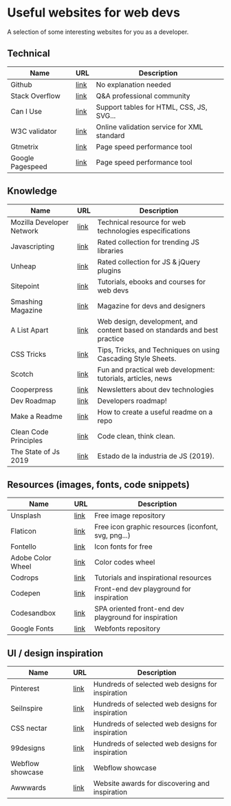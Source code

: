 # Useful websites for web devs

A selection of some interesting websites for you as a developer.

## Technical

| Name                          | URL                         | Description                |
|-------------------------------|-----------------------------|----------------------------|
| Github           | [link](https://github.com/)                                           | No explanation needed                      |
| Stack Overflow   | [link](https://stackoverflow.com/)                                    | Q&A professional community                 |
| Can I Use        | [link](https://caniuse.com/)                                          | Support tables for HTML, CSS, JS, SVG...   |
| W3C validator    | [link](https://validator.w3.org/)                                     | Online validation service for XML standard |
| Gtmetrix         | [link](https://gtmetrix.com/)                                         | Page speed performance tool                |
| Google Pagespeed | [link](https://developers.google.com/speed/pagespeed/insights/) | Page speed performance tool                |

## Knowledge

| Name                      | URL                                                | Description                                                               |
|---------------------------|----------------------------------------------------|---------------------------------------------------------------------------|
| Mozilla Developer Network | [link](https://developer.mozilla.org/es/)                  | Technical resource for web technologies especifications                   |
| Javascripting             | [link](https://www.javascripting.com/)                     |  Rated collection for trending JS libraries                               |
| Unheap                    | [link](http://www.unheap.com/)                             |  Rated collection for JS & jQuery plugins                                 |
| Sitepoint                 | [link](https://www.sitepoint.com/)                         | Tutorials, ebooks and courses for web devs                                |
| Smashing Magazine         | [link](https://www.smashingmagazine.com)                   | Magazine for devs and designers                                           |
| A List Apart              | [link](https://alistapart.com/)                            | Web design, development, and content based on standards and best practice |
| CSS Tricks                | [link](https://css-tricks.com/)                            | Tips, Tricks, and Techniques on using Cascading Style Sheets.             |
| Scotch                    | [link](https://scotch.io/)                                 | Fun and practical web development: tutorials, articles, news              |
| Cooperpress               | [link](https://cooperpress.com/publications)               | Newsletters about dev technologies                                        |
| Dev Roadmap               | [link](https://github.com/kamranahmedse/developer-roadmap) | Developers roadmap!                                                       |
| Make a Readme             | [link](https://www.makeareadme.com/)                       | How to create a useful readme on a repo                                   |
| Clean Code Principles             | [link](https://github.com/ryanmcdermott/clean-code-javascript)                       | Code clean, think clean.                                  |
| The State of Js 2019             | [link](https://2019.stateofjs.com/)                       | Estado de la industria de JS (2019).                                  |





## Resources (images, fonts, code snippets)

| Name               | URL                                             | Description                                         |
|--------------------|-------------------------------------------------|-----------------------------------------------------|
| Unsplash           | [link](https://unsplash.com/)                           | Free image repository                               |
| Flaticon           | [link](https://www.flaticon.com/)                       | Free icon graphic resources (iconfont, svg, png...) |
| Fontello           | [link](http://fontello.com/)                            | Icon fonts for free                                 |
| Adobe Color Wheel  | [link](https://color.adobe.com/es/create/color-wheel/)  | Color codes wheel                                   |
| Codrops            | [link](https://tympanus.net/codrops/)                   | Tutorials and inspirational resources               |
| Codepen            | [link](https://codepen.io/)                             | Front-end dev playground for inspiration            |
| Codesandbox            | [link](https://codesandbox.io/explore)                             | SPA oriented front-end dev playground for inspiration            |
| Google Fonts       | [link](https://fonts.google.com)                        |  Webfonts repository                                |



## UI / design inspiration

| Name              | URL                                                                | Description                                      |
|-------------------|--------------------------------------------------------------------|--------------------------------------------------|
| Pinterest         | [link](https://www.pinterest.es/search/pins/?q=web%20design%20inspiration) | Hundreds of selected web designs for inspiration |
| SeiInspire        | [link](https://www.siteinspire.com/)                                       | Hundreds of selected web designs for inspiration |
| CSS nectar        | [link](https://cssnectar.com/)                                             | Hundreds of selected web designs for inspiration |
| 99designs         | [link](https://99designs.es/blog/)                                         | Hundreds of selected web designs for inspiration |
| Webflow showcase  | [link](https://webflow.com/discover/popular)                               | Webflow showcase                                 |
| Awwwards          | [link](https://www.awwwards.com/)                                          | Website awards for discovering and inspiration   |
